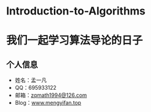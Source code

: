 ﻿# Introduction-to-Algorithms
# 我们一起学习算法导论的日子

## 个人信息
- 姓名：孟一凡
- QQ：695933122
- 邮箱：zqmath1994@126.com
- Blog：www.mengyifan.top


